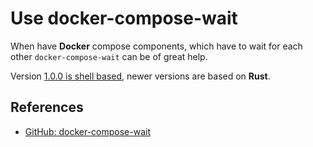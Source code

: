 # Use docker-compose-wait

When have **Docker** compose components, which have to wait for each other
`docker-compose-wait` can be of great help.

Version [1.0.0 is shell based](https://github.com/ufoscout/docker-compose-wait/releases/download/1.0.0/wait), newer versions are based on **Rust**.

## References

- [GitHub: docker-compose-wait](https://github.com/ufoscout/docker-compose-wait)
